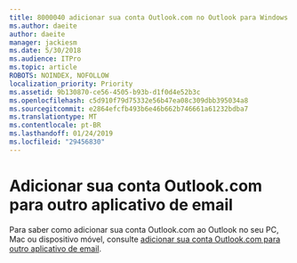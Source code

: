 ```yaml
---
title: 8000040 adicionar sua conta Outlook.com no Outlook para Windows
ms.author: daeite
author: daeite
manager: jackiesm
ms.date: 5/30/2018
ms.audience: ITPro
ms.topic: article
ROBOTS: NOINDEX, NOFOLLOW
localization_priority: Priority
ms.assetid: 9b130870-ce56-4505-b93b-d1f0d4e52b3c
ms.openlocfilehash: c5d910f79d75332e56b47ea08c309dbb395034a8
ms.sourcegitcommit: e2864efcfb493b6e46b662b746661a61232bdba7
ms.translationtype: MT
ms.contentlocale: pt-BR
ms.lasthandoff: 01/24/2019
ms.locfileid: "29456830"
---
```

# <a name="add-your-outlookcom-account-to-another-mail-app"></a>Adicionar sua conta Outlook.com para outro aplicativo de email

Para saber como adicionar sua conta Outlook.com ao Outlook no seu PC, Mac ou dispositivo móvel, consulte [adicionar sua conta Outlook.com para outro aplicativo de email](https://go.microsoft.com/fwlink/p/?linkid=2001206&amp;clcid=0x409).
  

